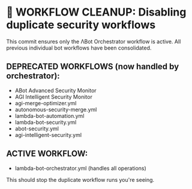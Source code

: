 # 🚫 WORKFLOW CLEANUP: Disabling duplicate security workflows

This commit ensures only the ΛBot Orchestrator workflow is active.
All previous individual bot workflows have been consolidated.

## DEPRECATED WORKFLOWS (now handled by orchestrator):
- ABot Advanced Security Monitor
- AGI Intelligent Security Monitor  
- agi-merge-optimizer.yml
- autonomous-security-merge.yml
- lambda-bot-automation.yml
- lambda-bot-security.yml
- abot-security.yml
- agi-intelligent-security.yml

## ACTIVE WORKFLOW:
- lambda-bot-orchestrator.yml (handles all operations)

This should stop the duplicate workflow runs you're seeing.
